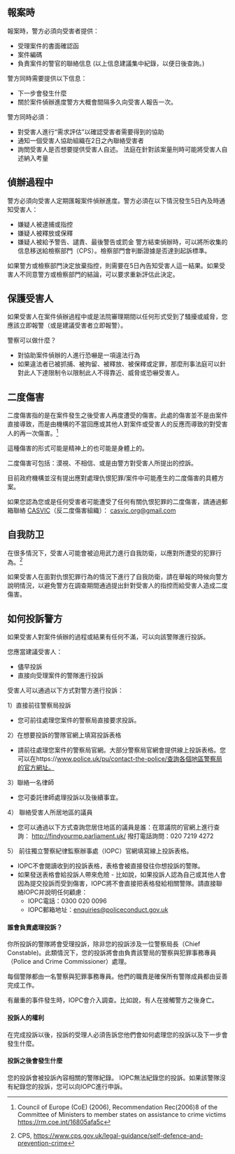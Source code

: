 ## 報案時
報案時，警方必須向受害者提供：
- 受理案件的書面確認函
- 案件編碼
- 負責案件的警官的聯絡信息
(以上信息建議集中紀錄，以便日後查詢。)

警方同時需要提供以下信息：
- 下一步會發生什麼
- 關於案件偵辦進度警方大概會間隔多久向受害人報告一次。

警方同時必須：
- 對受害人進行“需求評估”以確認受害者需要得到的協助
- 通知一個受害人協助組織在2日之內聯絡受害者
- 詢問受害人是否想要提供受害人自述。 法庭在針對該案量刑時可能將受害人自述納入考量

## 偵辦過程中
警方必須向受害人定期匯報案件偵辦進度。警方必須在以下情況發生5日內及時通知受害人：
- 嫌疑人被逮捕或指控
- 嫌疑人被釋放或保釋
- 嫌疑人被給予警告、譴責、最後警告或罰金
警方結束偵辦時，可以將所收集的信息移送給檢察部門（CPS）。檢察部門會判斷證據是否達到起訴標準。

如果警方或檢察部門決定放棄指控，則需要在5日內告知受害人這一結果。如果受害人不同意警方或檢察部門的結論，可以要求重新評估此決定。

## 保護受害人
如果受害人在案件偵辦過程中或是法院審理期間以任何形式受到了騷擾或威脅，您應該立即報警（或是建議受害者立即報警）。

警察可以做什麼？
- 對協助案件偵辦的人進行恐嚇是一項違法行為
- 如果違法者已被抓捕、被拘留、被釋放、被保釋或定罪，那麼刑事法庭可以針對此人下達限制令以限制此人不得靠近、威脅或恐嚇受害人。

## 二度傷害
二度傷害指的是在案件發生之後受害人再度遭受的傷害。此處的傷害並不是由案件直接導致，而是由機構的不當回應或其他人對案件或受害人的反應而導致的對受害人的再一次傷害。[^1]

這種傷害的形式可能是精神上的也可能是身體上的。

二度傷害可包括：漠視、不相信、或是由警方對受害人所提出的控訴。

目前政府機構並沒有提出應對處理仇恨犯罪/案件中可能產生的二度傷害的具體方案。

如果您認為您或是任何受害者可能遭受了任何有關仇恨犯罪的二度傷害，請通過郵箱聯絡 [CASVIC](https://www.hackneychinese.org.uk/post/casvic-launches-a-national-hate-crime-survey-for-east-and-southeast-asians)（反二度傷害組織）： casvic.org@gmail.com

## 自我防卫
在很多情況下，受害人可能會被迫用武力進行自我防衛，以應對所遭受的犯罪行為。[^2]

如果受害人在面對仇恨犯罪行為的情況下進行了自我防衛，請在舉報的時候向警方說明情況，以避免警方在調查期間通過提出針對受害人的指控而給受害人造成二度傷害。

## 如何投訴警方
如果受害人對案件偵辦的過程或結果有任何不滿，可以向該警隊進行投訴。

您應當建議受害人：
- 儘早投訴
- 直接向受理案件的警隊進行投訴

受害人可以通過以下方式對警方進行投訴：

1）直接前往警察局投訴
- 您可前往處理您案件的警察局直接要求投訴。

2）在想要投訴的警隊官網上填寫投訴表格
- 請前往處理您案件的警察局官網。大部分警察局官網會提供線上投訴表格。您可以在https://www.police.uk/pu/contact-the-police/查詢各個地區警察局的官方網址。

3）聯絡一名律師
- 您可委託律師處理投訴以及後續事宜。

4） 聯絡受害人所居地區的議員

- 您可以通過以下方式查詢您居住地區的議員是誰：在眾議院的官網上進行查詢： http://findyourmp.parliament.uk/
撥打電話詢問：020 7219 4272

5） 前往獨立警察紀律監察辦事處（IOPC）官網填寫線上投訴表格。
- IOPC不會閱讀收到的投訴表格，表格會被直接發往你想投訴的警隊。
- 如果發送表格會給投訴人帶來危險 - 比如說，如果投訴人認為自己或其他人會因為提交投訴而受到傷害，IOPC將不會直接把表格發給相關警隊。請直接聯絡IOPC并說明任何顧慮：
   - IOPC電話：0300 020 0096
   - IOPC郵箱地址：enquiries@policeconduct.gov.uk


#### 誰會負責處理投訴？
你所投訴的警隊將會受理投訴，除非您的投訴涉及一位警察局長（Chief Constable)。此類情況下，您的投訴將會由負責該警局的警察與犯罪事務專員（Police and Crime Commissioner）處理。

每個警隊都由一名警察與犯罪事務專員。他們的職責是確保所有警隊成員都由妥善完成工作。

有嚴重的事件發生時，IOPC會介入調查。比如說，有人在接觸警方之後身亡。

#### 投訴人的權利
在完成投訴以後，投訴的受理人必須告訴您他們會如何處理您的投訴以及下一步會發生什麼。

#### 投訴之後會發生什麼
您的投訴會被投訴內容相關的警隊紀錄。 IOPC無法紀錄您的投訴。如果該警隊沒有紀錄您的投訴，您可以向IOPC進行申訴。

[^1]:Council of Europe (CoE) (2006), Recommendation Rec(2006)8 of the Committee of Ministers to member states on assistance to crime victims https://rm.coe.int/16805afa5c

[^2]:CPS, https://www.cps.gov.uk/legal-guidance/self-defence-and-prevention-crime
